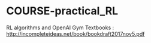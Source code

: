 # COURSE-practical_RL
RL algorithms and OpenAI Gym
Textbooks :
http://incompleteideas.net/book/bookdraft2017nov5.pdf
